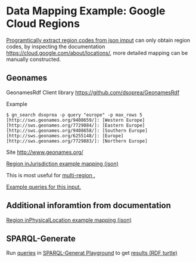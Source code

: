 # Data Mapping Example: Google Cloud Regions

[Programtically extract region codes from json imput](region_jq.md)
can only obtain region codes,
by inspecting the documentation https://cloud.google.com/about/locations/,
more detailed mapping can be manually constructed.

## Geonames
GeonamesRdf Client library
https://github.com/dsoprea/GeonamesRdf

Example
```
$ gn_search dsoprea -p query "europe" -p max_rows 5
[http://sws.geonames.org/9408659/]: [Western Europe]
[http://sws.geonames.org/7729884/]: [Eastern Europe]
[http://sws.geonames.org/9408658/]: [Southern Europe]
[http://sws.geonames.org/6255148/]: [Europe]
[http://sws.geonames.org/7729883/]: [Northern Europe]
```
Site http://www.geonames.org/

[Region inJurisdiction example mapping (json)](data/jq/gcloud/region_inJurisdiction.json)

This is most useful for 
[multi-region .](https://cloud.google.com/spanner/docs/instances#available-configurations-multi-region)

[Example queries for this input.](region_jq.md#SPARQL-Generate)

## Additional inforamtion from documentation
[Region inPhysicalLocation example mapping (json)](../data/jq/gcloud/region.json)

## SPARQL-Generate
Run [queries](sparql-generate/gcloud_region.rqg)
in [SPARQL-Generat Playground](https://ci.mines-stetienne.fr/sparql-generate/playground.html)
to get [results (RDF turtle)](sparql-generate/result/gcloud_region.ttl)
